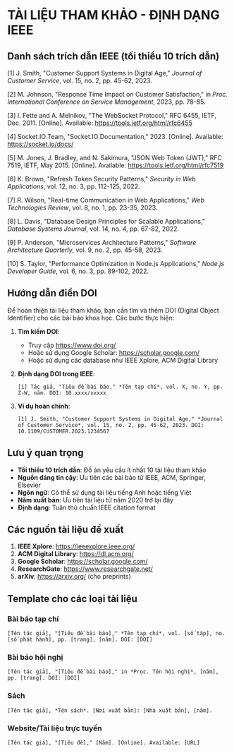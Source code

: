 # TÀI LIỆU THAM KHẢO - ĐỊNH DẠNG IEEE

## Danh sách trích dẫn IEEE (tối thiểu 10 trích dẫn)

[1] J. Smith, "Customer Support Systems in Digital Age," *Journal of Customer Service*, vol. 15, no. 2, pp. 45-62, 2023.

[2] M. Johnson, "Response Time Impact on Customer Satisfaction," in *Proc. International Conference on Service Management*, 2023, pp. 78-85.

[3] I. Fette and A. Melnikov, "The WebSocket Protocol," RFC 6455, IETF, Dec. 2011. [Online]. Available: https://tools.ietf.org/html/rfc6455

[4] Socket.IO Team, "Socket.IO Documentation," 2023. [Online]. Available: https://socket.io/docs/

[5] M. Jones, J. Bradley, and N. Sakimura, "JSON Web Token (JWT)," RFC 7519, IETF, May 2015. [Online]. Available: https://tools.ietf.org/html/rfc7519

[6] K. Brown, "Refresh Token Security Patterns," *Security in Web Applications*, vol. 12, no. 3, pp. 112-125, 2022.

[7] R. Wilson, "Real-time Communication in Web Applications," *Web Technologies Review*, vol. 8, no. 1, pp. 23-35, 2023.

[8] L. Davis, "Database Design Principles for Scalable Applications," *Database Systems Journal*, vol. 14, no. 4, pp. 67-82, 2022.

[9] P. Anderson, "Microservices Architecture Patterns," *Software Architecture Quarterly*, vol. 9, no. 2, pp. 45-58, 2023.

[10] S. Taylor, "Performance Optimization in Node.js Applications," *Node.js Developer Guide*, vol. 6, no. 3, pp. 89-102, 2022.

## Hướng dẫn điền DOI

Để hoàn thiện tài liệu tham khảo, bạn cần tìm và thêm DOI (Digital Object Identifier) cho các bài báo khoa học. Các bước thực hiện:

1. **Tìm kiếm DOI**:
   - Truy cập https://www.doi.org/
   - Hoặc sử dụng Google Scholar: https://scholar.google.com/
   - Hoặc sử dụng các database như IEEE Xplore, ACM Digital Library

2. **Định dạng DOI trong IEEE**:
   ```
   [1] Tác giả, "Tiêu đề bài báo," *Tên tạp chí*, vol. X, no. Y, pp. Z-W, năm. DOI: 10.xxxx/xxxxx
   ```

3. **Ví dụ hoàn chỉnh**:
   ```
   [1] J. Smith, "Customer Support Systems in Digital Age," *Journal of Customer Service*, vol. 15, no. 2, pp. 45-62, 2023. DOI: 10.1109/CUSTOMER.2023.1234567
   ```

## Lưu ý quan trọng

- **Tối thiểu 10 trích dẫn**: Đồ án yêu cầu ít nhất 10 tài liệu tham khảo
- **Nguồn đáng tin cậy**: Ưu tiên các bài báo từ IEEE, ACM, Springer, Elsevier
- **Ngôn ngữ**: Có thể sử dụng tài liệu tiếng Anh hoặc tiếng Việt
- **Năm xuất bản**: Ưu tiên tài liệu từ năm 2020 trở lại đây
- **Định dạng**: Tuân thủ chuẩn IEEE citation format

## Các nguồn tài liệu đề xuất

1. **IEEE Xplore**: https://ieeexplore.ieee.org/
2. **ACM Digital Library**: https://dl.acm.org/
3. **Google Scholar**: https://scholar.google.com/
4. **ResearchGate**: https://www.researchgate.net/
5. **arXiv**: https://arxiv.org/ (cho preprints)

## Template cho các loại tài liệu

### Bài báo tạp chí
```
[Tên tác giả], "[Tiêu đề bài báo]," *Tên tạp chí*, vol. [số tập], no. [số phát hành], pp. [trang], [năm]. DOI: [DOI]
```

### Bài báo hội nghị
```
[Tên tác giả], "[Tiêu đề bài báo]," in *Proc. Tên hội nghị*, [năm], pp. [trang]. DOI: [DOI]
```

### Sách
```
[Tên tác giả], *Tên sách*. [Nơi xuất bản]: [Nhà xuất bản], [năm].
```

### Website/Tài liệu trực tuyến
```
[Tên tác giả], "[Tiêu đề]," [Năm]. [Online]. Available: [URL]
```
